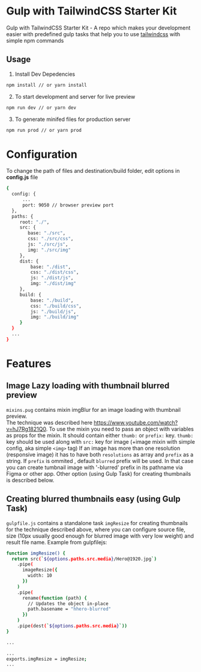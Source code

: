 # Gulp with TailwindCSS Starter Kit

Gulp with TailwindCSS Starter Kit - A repo which makes your development easier with predefined gulp tasks that help you to use [tailwindcss](https://github.com/tailwindcss/tailwindcss) with simple npm commands

## Usage

1. Install Dev Depedencies

```sh
npm install // or yarn install
```

2. To start development and server for live preview

```sh
npm run dev // or yarn dev
```

3. To generate minifed files for production server

```sh
npm run prod // or yarn prod
```

# Configuration

To change the path of files and destination/build folder, edit options in **config.js** file

```sh
{
  config: {
      ...
      port: 9050 // browser preview port
  },
  paths: {
     root: "./",
     src: {
        base: "./src",
        css: "./src/css",
        js: "./src/js",
        img: "./src/img"
     },
     dist: {
         base: "./dist",
         css: "./dist/css",
         js: "./dist/js",
         img: "./dist/img"
     },
     build: {
         base: "./build",
         css: "./build/css",
         js: "./build/js",
         img: "./build/img"
     }
  }
  ...
}
```

# Features

## Image Lazy loading with thumbnail blurred preview

`mixins.pug` contains mixin imgBlur for an image loading with thumbnail preview.  
The technique was described here https://www.youtube.com/watch?v=hJ7Rg1821Q0.
To use the mixin you need to pass an object with variables as props for the mixin. It should contain either `thumb:` or `prefix:` key. `thumb:` key should be used along with `src:` key for image (+image mixin with simple config, aka simple `<img>` tag)
If an image has more than one resolution (responsive image) it has to have both `resolutions` as array and `prefix` as a string. If `prefix` is ommited , default `blurred` prefix will be used.
In that case you can create tumbnail image with '-blurred' prefix in its pathname via Figma or other app.
Other option (using Gulp Task) for creating thumbnails is described below.

## Creating blurred thumbnails easy (using Gulp Task)

`gulpfile.js` contains a standalone task `imgResize` for creating thumbnails for the technique described above, where you can configure source file, size (10px usually good enough for blurred image with very low weight) and result file name.
Example from gulpfilejs:

```sh
function imgResize() {
  return src(`${options.paths.src.media}/Hero@1920.jpg`)
    .pipe(
      imageResize({
        width: 10
      })
    )
    .pipe(
      rename(function (path) {
        // Updates the object in-place
        path.basename = "hhero-blurred"
      })
    )
    .pipe(dest(`${options.paths.src.media}`))
}

...

...
exports.imgResize = imgResize;
...
```

